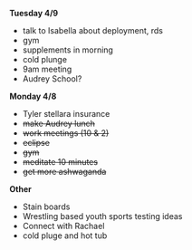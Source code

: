 **Tuesday 4/9**
* talk to Isabella about deployment, rds
* gym
* supplements in morning 
* cold plunge
* 9am meeting
* Audrey School?

**Monday 4/8**

* Tyler stellara insurance
* ~~make Audrey lunch~~
* ~~work meetings (10 & 2)~~
* ~~eclipse~~
* ~~gym~~
* ~~meditate 10 minutes~~
* ~~get more ashwaganda~~

**Other**
* Stain boards 
* Wrestling based youth sports testing ideas
* Connect with Rachael
* cold pluge and hot tub